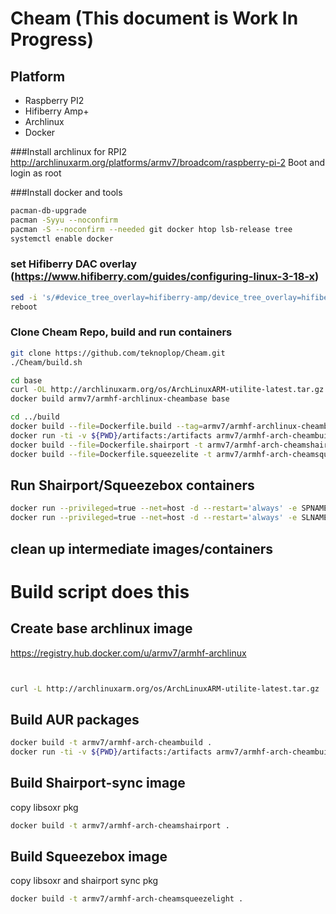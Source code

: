 # Cheam (This document is Work In Progress)

## Platform

* Raspberry PI2 
* Hifiberry Amp+
* Archlinux
* Docker

###Install archlinux for RPI2
http://archlinuxarm.org/platforms/armv7/broadcom/raspberry-pi-2
Boot and login as root

###Install docker and tools

```bash
pacman-db-upgrade 
pacman -Syyu --noconfirm 
pacman -S --noconfirm --needed git docker htop lsb-release tree
systemctl enable docker
```

### set Hifiberry DAC overlay (https://www.hifiberry.com/guides/configuring-linux-3-18-x)

```bash
sed -i 's/#device_tree_overlay=hifiberry-amp/device_tree_overlay=hifiberry-amp/' config.txt
reboot
```

### Clone Cheam Repo, build and run containers

```bash
git clone https://github.com/teknoplop/Cheam.git
./Cheam/build.sh

cd base
curl -OL http://archlinuxarm.org/os/ArchLinuxARM-utilite-latest.tar.gz
docker build armv7/armhf-archlinux-cheambase base

cd ../build
docker build --file=Dockerfile.build --tag=armv7/armhf-archlinux-cheambuild .
docker run -ti -v ${PWD}/artifacts:/artifacts armv7/armhf-arch-cheambuild
docker build --file=Dockerfile.shairport -t armv7/armhf-arch-cheamshairport .
docker build --file=Dockerfile.squeezelite -t armv7/armhf-arch-cheamsqueezelight .

```

## Run Shairport/Squeezebox containers

```bash
docker run --privileged=true --net=host -d --restart='always' -e SPNAME=RPI2ARCH armv7/armhf-arch-cheamshairport
docker run --privileged=true --net=host -d --restart='always' -e SLNAME=RPI2ARCH armv7/armhf-arch-cheamsqueezelight
```

## clean up intermediate images/containers



# Build script does this

## Create base archlinux image 

https://registry.hub.docker.com/u/armv7/armhf-archlinux

```bash


curl -L http://archlinuxarm.org/os/ArchLinuxARM-utilite-latest.tar.gz | gunzip | docker import - armv7/armhf-archlinux-cheambase:latest
```

## Build AUR packages

```bash
docker build -t armv7/armhf-arch-cheambuild .
docker run -ti -v ${PWD}/artifacts:/artifacts armv7/armhf-arch-cheambuild
```

## Build Shairport-sync image
copy libsoxr pkg

```bash
docker build -t armv7/armhf-arch-cheamshairport .
```

## Build Squeezebox image
copy libsoxr and shairport sync pkg

```bash
docker build -t armv7/armhf-arch-cheamsqueezelight .
```




